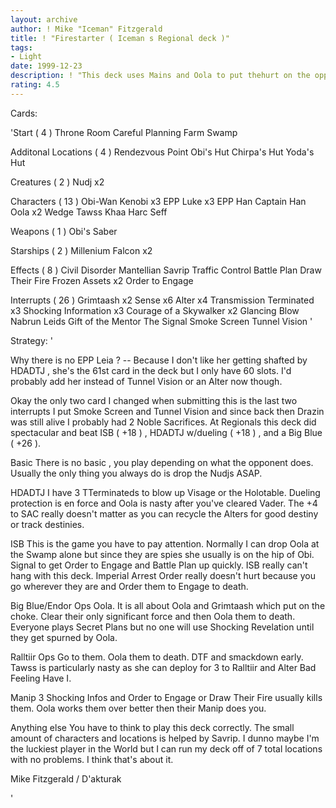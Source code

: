 ```yaml
---
layout: archive
author: ! Mike "Iceman" Fitzgerald
title: ! "Firestarter ( Iceman s Regional deck )"
tags:
- Light
date: 1999-12-23
description: ! "This deck uses Mains and Oola to put thehurt on the opponent. Went 3-0 at Dagobah Regionals with a +62 diff."
rating: 4.5
---
```

Cards: 

'Start  ( 4 )
Throne Room
Careful Planning
Farm
Swamp

Additonal Locations  ( 4 )
Rendezvous Point
Obi's Hut
Chirpa's Hut
Yoda's Hut

Creatures  ( 2 )
Nudj x2

Characters  ( 13 )
Obi-Wan Kenobi x3
EPP Luke x3
EPP Han
Captain Han
Oola x2
Wedge
Tawss Khaa
Harc Seff

Weapons  ( 1 )
Obi's Saber

Starships  ( 2 )
Millenium Falcon x2

Effects  ( 8 )
Civil Disorder
Mantellian Savrip
Traffic Control
Battle Plan
Draw Their Fire
Frozen Assets x2
Order to Engage

Interrupts  ( 26 )
Grimtaash x2
Sense x6
Alter x4
Transmission Terminated x3
Shocking Information x3
Courage of a Skywalker x2
Glancing Blow
Nabrun Leids
Gift of the Mentor
The Signal
Smoke Screen
Tunnel Vision  '

Strategy: '

Why there is no EPP Leia ? -- Because I don't like
her getting shafted by HDADTJ , she's the 61st
card in the deck but I only have 60 slots. I'd
probably add her instead of Tunnel Vision or an
Alter now though.


Okay the only two card I changed when submitting
this is the last two interrupts  I put Smoke
Screen and Tunnel Vision and since back then Drazin was still alive I probably had 2 Noble Sacrifices. At Regionals this deck did spectacular and beat ISB ( +18 ) , HDADTJ w/dueling ( +18 )  , and a Big Blue ( +26 ).

Basic  There is no basic , you play depending
on what the opponent does. Usually the only
thing you always do is drop the Nudjs ASAP.

HDADTJ  I have 3 TTerminateds to blow up Visage or the Holotable. Dueling protection is en force and Oola is nasty after you've cleared Vader. The +4 to SAC really doesn't matter as you can recycle the Alters for good destiny or track destinies.

ISB  This is the game you have to pay attention. Normally I can drop Oola at the Swamp alone but since they are spies she usually is on the hip of Obi. Signal to get Order to Engage and Battle Plan up quickly. ISB really can't hang with this deck. Imperial Arrest Order really doesn't hurt because you go wherever they are and Order them to Engage to death.

Big Blue/Endor Ops  Oola. It is all about Oola and Grimtaash which put on the choke. Clear their only significant force and then Oola them to death. Everyone plays Secret Plans but no one will use Shocking Revelation until they get spurned by Oola.

Ralltiir Ops  Go to them. Oola them to death. DTF and smackdown early. Tawss is particularly nasty as she can deploy for 3 to Ralltiir and Alter Bad Feeling Have I.

Manip  3 Shocking Infos and Order to Engage or Draw Their Fire usually kills them. Oola works them over better then their Manip does you.

Anything else  You have to think to play this deck correctly. The small amount of characters and locations is helped by Savrip. I dunno maybe I'm the luckiest player in the World but I can run my deck off of 7 total locations with no problems. I think that's about it.

Mike Fitzgerald / D'akturak

'